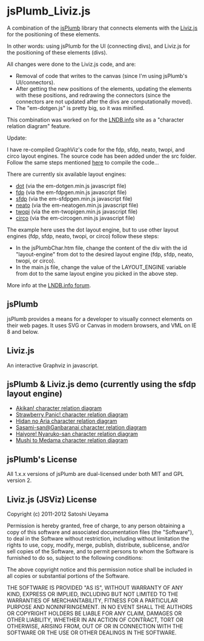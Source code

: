 jsPlumb_Liviz.js
================

A combination of the [jsPlumb](https://github.com/sporritt/jsplumb) library that connects elements with the [Liviz.js](https://github.com/gyuque/livizjs) for the positioning of these elements.

In other words: using jsPlumb for the UI (connecting divs), and Liviz.js for the positioning of these elements (divs).

All changes were done to the Liviz.js code, and are:
- Removal of code that writes to the canvas (since I'm using jsPlumb's UI/connectors).
- After getting the new positions of the elements, updating the elements with these positions, and redrawing the connectors (since the connectors are not updated after the divs are computationally moved).
- The "em-dotgen.js" is pretty big, so it was minified.

This combination was worked on for the [LNDB.info](http://lndb.info/) site as a "character relation diagram" feature.

Update:

I have re-compiled GraphViz's code for the fdp, sfdp, neato, twopi, and circo layout engines. The source code has been added under the src folder. Follow the same steps mentioned [here](https://github.com/gyuque/livizjs) to compile the code...

There are currently six available layout engines:
- [dot](http://www.graphviz.org/pdf/dot.1.pdf) (via the em-dotgen.min.js javascript file)
- [fdp](http://www.graphviz.org/pdf/fdp.1.pdf) (via the em-fdpgen.min.js javascript file)
- [sfdp](http://www.graphviz.org/pdf/sfdp.1.pdf) (via the em-sfdpgen.min.js javascript file)
- [neato](http://www.graphviz.org/pdf/neato.1.pdf) (via the em-neatogen.min.js javascript file)
- [twopi](http://www.graphviz.org/pdf/twopi.1.pdf) (via the em-twopigen.min.js javascript file)
- [circo](http://www.graphviz.org/pdf/circo.1.pdf) (via the em-circogen.min.js javascript file)

The example here uses the dot layout engine, but to use other layout engines (fdp, sfdp, neato, twopi, or circo) follow these steps:
- In the jsPlumbChar.htm file, change the content of the div with the id "layout-engine" from dot to the desired layout engine (fdp, sfdp, neato, twopi, or circo).
- In the main.js file, change the value of the LAYOUT_ENGINE variable from dot to the same layout engine you picked in the above step.

More info at the [LNDB.info forum](http://forums.lndb.info/showthread.php?tid=43&pid=185#pid185).

## jsPlumb
jsPlumb provides a means for a developer to visually connect elements on their web pages. It uses SVG or 
Canvas in modern browsers, and VML on IE 8 and below.

## Liviz.js
An interactive Graphviz in javascript.

## jsPlumb & Liviz.js demo (currently using the sfdp layout engine)
- [Akikan! character relation diagram](http://lndb.info/light_novel/diagram/Akikan!)
- [Strawberry Panic! character relation diagram](http://lndb.info/light_novel/diagram/Strawberry_Panic!)
- [Hidan no Aria character relation diagram](http://lndb.info/light_novel/diagram/Hidan_no_Aria)
- [Sasami-san@Ganbaranai character relation diagram](http://lndb.info/light_novel/diagram/Sasami-san@Ganbaranai)
- [Haiyore! Nyaruko-san character relation diagram](http://lndb.info/light_novel/diagram/Haiyore!_Nyaruko-san)
- [Mushi to Medama character relation diagram](http://lndb.info/light_novel/diagram/Mushi_to_Medama)

## jsPlumb's License
All 1.x.x versions of jsPlumb are dual-licensed under both MIT and GPL version 2.

## Liviz.js (JSViz) License
Copyright (c) 2011-2012 Satoshi Ueyama

Permission is hereby granted, free of charge, to any person obtaining a copy of this software and associated documentation files (the "Software"), to deal in the Software without restriction, including without limitation the rights to use, copy, modify, merge, publish, distribute, sublicense, and/or sell copies of the Software, and to permit persons to whom the Software is furnished to do so, subject to the following conditions:

The above copyright notice and this permission notice shall be included in all copies or substantial portions of the Software.

THE SOFTWARE IS PROVIDED "AS IS", WITHOUT WARRANTY OF ANY KIND, EXPRESS OR IMPLIED, INCLUDING BUT NOT LIMITED TO THE WARRANTIES OF MERCHANTABILITY, FITNESS FOR A PARTICULAR PURPOSE AND NONINFRINGEMENT. IN NO EVENT SHALL THE AUTHORS OR COPYRIGHT HOLDERS BE LIABLE FOR ANY CLAIM, DAMAGES OR OTHER LIABILITY, WHETHER IN AN ACTION OF CONTRACT, TORT OR OTHERWISE, ARISING FROM, OUT OF OR IN CONNECTION WITH THE SOFTWARE OR THE USE OR OTHER DEALINGS IN THE SOFTWARE.
